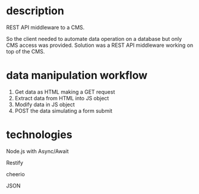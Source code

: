 # description

REST API middleware to a CMS.

So the client needed to automate data operation on a database but only CMS access was provided. Solution was a REST API middleware working on top of the CMS.

# data manipulation workflow

1. Get data as HTML making a GET request
1. Extract data from HTML into JS object
1. Modify data in JS object
1. POST the data simulating a form submit

# technologies

Node.js with Async/Await

Restify

cheerio

JSON
